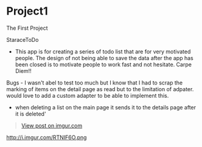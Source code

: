 # Project1
The First Project

StaraceToDo

- This app is for creating a series of todo list that are for very motivated people. The design of not being able to save the data after the app has been closed is to motivate people to work fast and not hesitate. Carpe Diem!!

Bugs - I wasn't abel to test too much but I know that I had to scrap the marking of items on the detail page as read but to the limitation of adpater. would love to add a custom adapter to be able to implement this.

 - when deleting a list on the main page it sends it to the details page after it is deleted'


<blockquote class="imgur-embed-pub" lang="en" data-id="RTNIF6O"><a href="//imgur.com/RTNIF6O">View post on imgur.com</a></blockquote><script async src="//s.imgur.com/min/embed.js" charset="utf-8"></script>

http://i.imgur.com/RTNIF6O.png